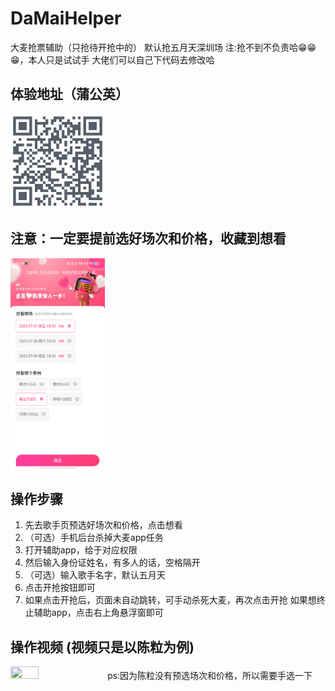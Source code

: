 # DaMaiHelper
大麦抢票辅助（只抢待开抢中的）
默认抢五月天深圳场
注:抢不到不负责哈😁😁😁，本人只是试试手
大佬们可以自己下代码去修改哈

## 体验地址（蒲公英）
<img src="蒲公英地址.png" height="30%" width="30%">

## 注意：一定要提前选好场次和价格，收藏到想看
<img src="xkan.png" height="30%" width="30%">

## 操作步骤
1. 先去歌手页预选好场次和价格，点击想看
2. （可选）手机后台杀掉大麦app任务
3. 打开辅助app，给于对应权限
4. 然后输入身份证姓名，有多人的话，空格隔开
5. （可选）输入歌手名字，默认五月天
6. 点击开抢按钮即可
7. 如果点击开抢后，页面未自动跳转，可手动杀死大麦，再次点击开抢
如果想终止辅助app，点击右上角悬浮窗即可

## 操作视频 (视频只是以陈粒为例)
<img src="操作视频.gif" height="30%" width="30%">
ps:因为陈粒没有预选场次和价格，所以需要手选一下



